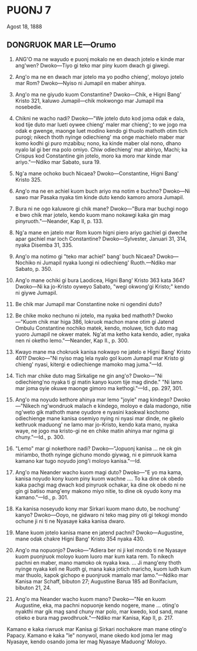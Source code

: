 # PUONJ 7
Agost 18, 1888

## DONGRUOK MAR LE—Orumo

1. ANG'O ma ne wayudo e puonj mokalo ne en dwach jotelo e kinde mar ang'wen? Dwoko—Tiyo gi teko mar piny kuom dwach gi giwegi.

2. Ang'o ma ne en dwach mar jotelo ma yo podho chieng', moloyo jotelo mar Rom? Dwoko—Nyiso ni Jumapil en maber ahinya.

3. Ang'o ma ne giyudo kuom Constantine? Dwoko—Chik, e Higni Bang' Kristo 321, kaluwo Jumapil—chik mokwongo mar Jumapil ma nosebedie.

4. Chikni ne wacho nadi? Dwoko—"We jotelo duto kod joma odak e dala, kod tije duto mar lueti oywee chieng' maler mar chieng'; to we jogo ma odak e gwenge, maonge luet modino kendo gi thuolo mathoth otim tich purogi; nikech thoth nyinge odiechieng' ma onge machielo maber mar komo kodhi gi puro mzabibu; nono, ka kinde maber olal nono, dhano nyalo lal gi ber ma polo omiyo. Chiw odiechieng' mar abiriyo, Machi; ka Crispus kod Constantine gin jotelo, moro ka moro mar kinde mar ariyo."—Ndiko mar Sabato, sura 19.

5. Ng'a mane ochoko buch Nicaea? Dwoko—Constantine, Higni Bang' Kristo 325.

6. Ang'o ma ne en achiel kuom buch ariyo ma notim e buchno? Dwoko—Ni sawo mar Pasaka nyaka tim kinde duto kendo kamoro amora Jumapil.

7. Bura ni ne ogo kaluwore gi chik mane? Dwoko—"Bura mar buchgi nogo e bwo chik mar jotelo, kendo kuom mano nokawgi kaka gin mag pinyruoth."—Neander, Kap II, p. 133.

8. Ng'a mane en jatelo mar Rom kuom higni piero ariyo gachiel gi dweche apar gachiel mar loch Constantine? Dwoko—Sylvester, Januari 31, 314, nyaka Disemba 31, 335.

9. Ang'o ma notimo gi "teko mar achiel" bang' buch Nicaea? Dwoko—Nochiko ni Jumapil nyaka luongi ni odiechieng' Ruoth.—Ndiko mar Sabato, p. 350.

10. Ang'o mane ochiki gi bura Laodicea, Higni Bang' Kristo 363 kata 364? Dwoko—Ni ka jo-Kristo oyweyo Sabato, "wegi okwong'gi Kristo;" kendo ni giywe Jumapil.

11. Be chik mar Jumapil mar Constantine noke ni ogendini duto?

12. Be chike moko nechuno ni jotelo, ma nyaka bed mathoth? Dwoko—"Kuom chik mar higa 386, lokruok machon mane otim gi Jatend Ombulu Constantine nochiko matek, kendo, moluwe, tich duto mag yuoro Jumapil ne okwer matek. Ng'at ma ketho kata kendo, adier, nyaka nen ni oketho lemo."—Neander, Kap II., p. 300.

13. Kwayo mane ma chokruok kanisa nokwayo ne jatelo e Higni Bang' Kristo 401? Dwoko—"Ni nyiso mag lela nyalo gol kuom Jumapil mar Kristo gi chieng' nyasi, kitergi e odiechienge mamoko mag juma."—Id.

14. Tich mar chike duto mag Sirkalige ne gin ang'o? Dwoko—"Ni odiechieng'no nyaka ti gi matin kanyo kuom tije mag dinde." "Ni lamo mar joma oyie okuwe maonge gimoro ma kethogi."—Id., pp. 297, 301.

15. Ang'o ma noyudo kethore ahinya mar lemo "joyie" mag kindego? Dwoko—"Nikech ng'wondruok malach e kindego, moloyo e dala madongo, nitie ng'weto gik mathoth mane oyudore e nyasini kaokwal kochomo odiechienge mane kanisa osemiyo nying ni nyasi mar dinde, ne gikelo kethruok maduong' ne lamo mar jo-Kristo, kendo kata mano, nyaka waye, ne jogo ma kristo-gi ne en chike matin ahinya mar ngima gi chuny."—Id., p. 300.

16. "Lemo" mar gi nokethore nadi? Dwoko—"Jopuonj kanisa ... ne ok gin miriambo, thoth nyinge gichuno mondo giywag, ni e pimruok kama kamano kar tugo noyudo jong'i moloyo kanisa."—Id.

17. Ang'o ma Neander wacho kuom magi duto? Dwoko—"E yo ma kama, kanisa noyudo kony kuom piny kuom wachne .... To ka dine ok obedo kaka pachgi mag dwach kod pinyruok ochakar, ka dine ok obedo ni ne gin gi batiso mang'eny makono miyo nitie, to dine ok oyudo kony ma kamano."—Id., p. 301.

18. Ka kanisa noseyudo kony mar Sirkari kuom mano duto, be nochung' kanyo? Dwoko—Ooyo, ne gidwaro ni teko mag piny oti gi tekogi mondo ochune ji ni ti ne Nyasaye kaka kanisa dwaro.

19. Mane kuom jotelo kanisa mane en jatend pachni? Dwoko—Augustine, mane odak chakre Higni Bang' Kristo 354 nyaka 430.

20. Ang'o ma nopuonjo? Dwoko—"Adiera ber ni ji kel mondo ti ne Nyasaye kuom puonjruok moloyo kuom luoro mar kum kata rem. To nikech pachni en maber, mano mamoko ok nyaka kwa. ... Ji mang'eny thoth nyinge nyaka keli ne Ruoth gi, mana kaka jotich maricho, kuom ludh kum mar thuolo, kapok gichopo e puonjruok mamalo mar lamo."—Ndiko mar Kanisa mar Schaff, bibuton 27; Augustine Barua 185 ad Bonifacium, bibuton 21, 24.

21. Ang'o ma Neander wacho kuom mano? Dwoko—"Ne en kuom Augustine, eka, ma pachni nopuonje kendo nogere, mane ... oting'o nyakthi mar gik mag sand chuny mar polo, mar kwedo, kod sand, mane otieko e bura mag pwodhruok."—Ndiko mar Kanisa, Kap II, p. 217.

Kamano e kaka riwruok mar Kanisa gi Sirkari nochakore man mane oting'o Papacy. Kamano e kaka "le" nonywol, mane okedo kod joma ler mag Nyasaye, kendo osando joma ler mag Nyasaye Maduong' Moloyo.